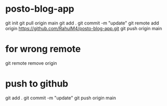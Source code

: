 # posto-blog-app
git init
git pull origin main
git add .
git commit -m "update"
git remote add origin https://github.com/RahulM4/posto-blog-app.git
git push origin main

# for wrong remote 
git remote remove origin

# push to github
git add .
git commit -m "update"
git push origin main